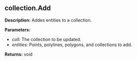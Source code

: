 ## collection.Add  
  
  
**Description:** Addes entities to a collection.

  
  
**Parameters:**  
  * *coll:* The collection to be updated.  
  * *entities:* Points, polylines, polygons, and collections to add.  
  
**Returns:** void  

